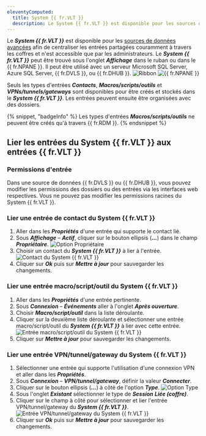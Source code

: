 ```yaml
---
eleventyComputed:
  title: System {{ fr.VLT }}
  description: Le System {{ fr.VLT }} est disponible pour les sources de données avancées afin de centraliser les entrées partagées couramment à travers les coffres et n'est accessible que par les administrateurs.
---
```

Le ***System {{ fr.VLT }}*** est disponible pour les [sources de données avancées](/rdm/data-sources/data-sources-types/advanced-data-sources/) afin de centraliser les entrées partagées couramment à travers les coffres et n'est accessible que par les administrateurs. Le ***System {{ fr.VLT }}*** peut être trouvé sous l'onglet ***Affichage*** dans le ruban ou dans le {{ fr.NPANE }}. Il peut être utilisé avec un serveur Microsoft SQL Server, Azure SQL Server, {{ fr.DVLS }}, ou {{ fr.DHUB }}.
![Ribbon](https://cdnweb.devolutions.net/docs/RDMW0003_2024_2.png)
![{{ fr.NPANE }}](https://cdnweb.devolutions.net/docs/RDMW0004_2024_2.png)

Seuls les types d'entrées ***Contacts***, ***Macros/scripts/outils*** et ***VPNs/tunnels/gateways*** sont disponibles pour être créés et stockés dans le ***System {{ fr.VLT }}***. Les entrées peuvent ensuite être organisées avec des dossiers.

{% snippet, "badgeInfo" %}
Les types d'entrées ***Macros/scripts/outils*** ne peuvent être créés qu'à travers {{ fr.RDM }}.
{% endsnippet %}

## Lier les entrées du System {{ fr.VLT }} aux entrées {{ fr.VLT }}

### Permissions d'entrée
Dans une source de données {{ fr.DVLS }} ou {{ fr.DHUB }}, vous pouvez modifier les permissions des dossiers ou des entrées via les interfaces web respectives. Vous ne pouvez pas modifier les permissions racines du System {{ fr.VLT }}.

### Lier une entrée de contact du System {{ fr.VLT }}
1. Aller dans les ***Propriétés*** d'une entrée qui supporte le contact lié.
1. Sous ***Affichage*** – ***Actif***, cliquer sur le bouton ellipsis (***…***) dans le champ ***Propriétaire***.
![Option Propriétaire](https://cdnweb.devolutions.net/docs/RDMW0005_2024_2.png)
1. Choisir un contact du ***System {{ fr.VLT }}*** à lier à l'entrée.
![Contact du System {{ fr.VLT }}](https://cdnweb.devolutions.net/docs/RDMW0006_2024_2.png)
1. Cliquer sur ***Ok*** puis sur ***Mettre à jour*** pour sauvegarder les changements.

### Lier une entrée macro/script/outil du System {{ fr.VLT }}
1. Aller dans les ***Propriétés*** d'une entrée pertinente.
1. Sous ***Connexion*** – ***Événements*** aller à l'onglet ***Après ouverture***.
1. Choisir ***Macro/script/outil*** dans la liste déroulante.
1. Cliquer sur la deuxième liste déroulante et sélectionner une entrée macro/script/outil du ***System {{ fr.VLT }}*** à lier avec cette entrée.
![Entrée macro/script/outil du System {{ fr.VLT }}](https://cdnweb.devolutions.net/docs/RDMW0007_2024_2.png)
1. Cliquer sur ***Mettre à jour*** pour sauvegarder les changements.

### Lier une entrée VPN/tunnel/gateway du System {{ fr.VLT }}
1. Sélectionner une entrée qui supporte l'utilisation d'une connexion VPN et aller dans les ***Propriétés***.
1. Sous ***Connexion*** – ***VPN/tunnel/gateway***, définir la valeur ***Connecter***.
1. Cliquer sur le bouton ellipsis (***…***) à côté de l'option ***Type***.
![Option Type](https://cdnweb.devolutions.net/docs/RDMW0008_2024_2.png)
1. Sous l'onglet ***Existant*** sélectionner le type de ***Session*** ***Liée (coffre)***.
1. Cliquer sur le champ à côté pour sélectionner et lier l'entrée VPN/tunnel/gateway du ***System {{ fr.VLT }}***.
![Entrée VPN/tunnel/gateway du System {{ fr.VLT }}](https://cdnweb.devolutions.net/docs/RDMW0009_2024_2.png)
1. Cliquer sur ***Ok*** puis sur ***Mettre à jour*** pour sauvegarder les changements.

